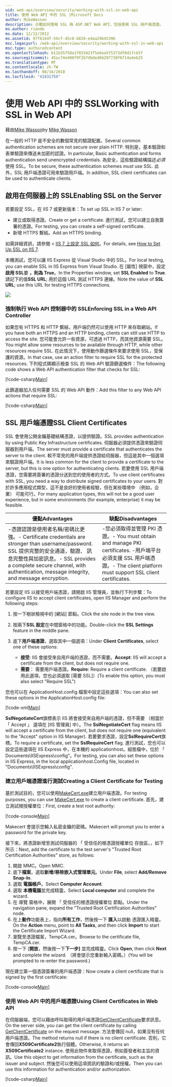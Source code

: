 ```yaml
---
uid: web-api/overview/security/working-with-ssl-in-web-api
title: 使用 Web API 中的 SSL |Microsoft Docs
author: MikeWasson
description: 示範如何使用 SSL 與 ASP.NET Web API，包括使用 SSL 用戶端憑證。
ms.author: riande
ms.date: 12/12/2012
ms.assetid: 97f6164f-59cf-45c0-b820-e4aa29b45396
msc.legacyurl: /web-api/overview/security/working-with-ssl-in-web-api
msc.type: authoredcontent
ms.openlocfilehash: b11b35f58a1f033423f5e6ea5f5373df0d1fcb5f
ms.sourcegitcommit: 45ac74e400f9f2b7dbded66297730f6f14a4eb25
ms.translationtype: MT
ms.contentlocale: zh-TW
ms.lasthandoff: 08/16/2018
ms.locfileid: "41831750"
---
```

<a name="working-with-ssl-in-web-api"></a><span data-ttu-id="b8e9b-103">使用 Web API 中的 SSL</span><span class="sxs-lookup"><span data-stu-id="b8e9b-103">Working with SSL in Web API</span></span>
====================
<span data-ttu-id="b8e9b-104">藉由[Mike Wasson](https://github.com/MikeWasson)</span><span class="sxs-lookup"><span data-stu-id="b8e9b-104">by [Mike Wasson](https://github.com/MikeWasson)</span></span>

<span data-ttu-id="b8e9b-105">在一般的 HTTP 是不安全的數個常見的驗證配置。</span><span class="sxs-lookup"><span data-stu-id="b8e9b-105">Several common authentication schemes are not secure over plain HTTP.</span></span> <span data-ttu-id="b8e9b-106">特別是，基本驗證和表單驗證來傳送未加密的認證。</span><span class="sxs-lookup"><span data-stu-id="b8e9b-106">In particular, Basic authentication and forms authentication send unencrypted credentials.</span></span> <span data-ttu-id="b8e9b-107">為安全，這些驗證結構描述*必須*使用 SSL。</span><span class="sxs-lookup"><span data-stu-id="b8e9b-107">To be secure, these authentication schemes *must* use SSL.</span></span> <span data-ttu-id="b8e9b-108">此外，SSL 用戶端憑證可用來驗證用戶端。</span><span class="sxs-lookup"><span data-stu-id="b8e9b-108">In addition, SSL client certificates can be used to authenticate clients.</span></span>

## <a name="enabling-ssl-on-the-server"></a><span data-ttu-id="b8e9b-109">啟用在伺服器上的 SSL</span><span class="sxs-lookup"><span data-stu-id="b8e9b-109">Enabling SSL on the Server</span></span>

<span data-ttu-id="b8e9b-110">若要設定 SSL，在 IIS 7 或更新版本：</span><span class="sxs-lookup"><span data-stu-id="b8e9b-110">To set up SSL in IIS 7 or later:</span></span>

- <span data-ttu-id="b8e9b-111">建立或取得憑證。</span><span class="sxs-lookup"><span data-stu-id="b8e9b-111">Create or get a certificate.</span></span> <span data-ttu-id="b8e9b-112">進行測試，您可以建立自我簽署的憑證。</span><span class="sxs-lookup"><span data-stu-id="b8e9b-112">For testing, you can create a self-signed certificate.</span></span>
- <span data-ttu-id="b8e9b-113">新增 HTTPS 繫結。</span><span class="sxs-lookup"><span data-stu-id="b8e9b-113">Add an HTTPS binding.</span></span>

<span data-ttu-id="b8e9b-114">如需詳細資訊，請參閱 < [IIS 7 上設定 SSL 如何](https://www.iis.net/learn/manage/configuring-security/how-to-set-up-ssl-on-iis)。</span><span class="sxs-lookup"><span data-stu-id="b8e9b-114">For details, see [How to Set Up SSL on IIS 7](https://www.iis.net/learn/manage/configuring-security/how-to-set-up-ssl-on-iis).</span></span>

<span data-ttu-id="b8e9b-115">本機測試，您可以讓 IIS Express 從 Visual Studio 中的 SSL。</span><span class="sxs-lookup"><span data-stu-id="b8e9b-115">For local testing, you can enable SSL in IIS Express from Visual Studio.</span></span> <span data-ttu-id="b8e9b-116">在 [屬性] 視窗中，設定**啟用 SSL**要 **，則為 True**。</span><span class="sxs-lookup"><span data-stu-id="b8e9b-116">In the Properties window, set **SSL Enabled** to **True**.</span></span> <span data-ttu-id="b8e9b-117">請記下的值**SSL URL**; 用於這個 URL 測試 HTTPS 連線。</span><span class="sxs-lookup"><span data-stu-id="b8e9b-117">Note the value of **SSL URL**; use this URL for testing HTTPS connections.</span></span>

![](working-with-ssl-in-web-api/_static/image1.png)

### <a name="enforcing-ssl-in-a-web-api-controller"></a><span data-ttu-id="b8e9b-118">強制執行 Web API 控制器中的 SSL</span><span class="sxs-lookup"><span data-stu-id="b8e9b-118">Enforcing SSL in a Web API Controller</span></span>

<span data-ttu-id="b8e9b-119">如果您有 HTTPS 和 HTTP 繫結，用戶端仍然可以使用 HTTP 來存取網站。</span><span class="sxs-lookup"><span data-stu-id="b8e9b-119">If you have both an HTTPS and an HTTP binding, clients can still use HTTP to access the site.</span></span> <span data-ttu-id="b8e9b-120">您可能會允許一些資源，可透過 HTTP，而其他資源需要 SSL。</span><span class="sxs-lookup"><span data-stu-id="b8e9b-120">You might allow some resources to be available through HTTP, while other resources require SSL.</span></span> <span data-ttu-id="b8e9b-121">在此情況下，使用動作篩選條件來要求使用 SSL，受保護的資源。</span><span class="sxs-lookup"><span data-stu-id="b8e9b-121">In that case, use an action filter to require SSL for the protected resources.</span></span> <span data-ttu-id="b8e9b-122">下列程式碼顯示檢查 SSL 的 Web API 驗證篩選條件：</span><span class="sxs-lookup"><span data-stu-id="b8e9b-122">The following code shows a Web API authentication filter that checks for SSL:</span></span>

[!code-csharp[Main](working-with-ssl-in-web-api/samples/sample1.cs)]

<span data-ttu-id="b8e9b-123">此篩選器加入任何需要 SSL 的 Web API 動作：</span><span class="sxs-lookup"><span data-stu-id="b8e9b-123">Add this filter to any Web API actions that require SSL:</span></span>

[!code-csharp[Main](working-with-ssl-in-web-api/samples/sample2.cs)]

## <a name="ssl-client-certificates"></a><span data-ttu-id="b8e9b-124">SSL 用戶端憑證</span><span class="sxs-lookup"><span data-stu-id="b8e9b-124">SSL Client Certificates</span></span>

<span data-ttu-id="b8e9b-125">SSL 會使用公開金鑰基礎結構憑證，以提供驗證。</span><span class="sxs-lookup"><span data-stu-id="b8e9b-125">SSL provides authentication by using Public Key Infrastructure certificates.</span></span> <span data-ttu-id="b8e9b-126">伺服器必須提供憑證來驗證伺服器到用戶端。</span><span class="sxs-lookup"><span data-stu-id="b8e9b-126">The server must provide a certificate that authenticates the server to the client.</span></span> <span data-ttu-id="b8e9b-127">較不常見的用戶端提供憑證給伺服器，但這是其中一個選項來驗證用戶端。</span><span class="sxs-lookup"><span data-stu-id="b8e9b-127">It is less common for the client to provide a certificate to the server, but this is one option for authenticating clients.</span></span> <span data-ttu-id="b8e9b-128">若要使用 SSL 用戶端憑證，您需要將簽署的憑證分送到您的使用者的方式。</span><span class="sxs-lookup"><span data-stu-id="b8e9b-128">To use client certificates with SSL, you need a way to distribute signed certificates to your users.</span></span> <span data-ttu-id="b8e9b-129">對於許多應用程式類型，這不是良好的使用者經驗，但在某些環境中 （例如，企業） 可能可行。</span><span class="sxs-lookup"><span data-stu-id="b8e9b-129">For many application types, this will not be a good user experience, but in some environments (for example, enterprise) it may be feasible.</span></span>

| <span data-ttu-id="b8e9b-130">優點</span><span class="sxs-lookup"><span data-stu-id="b8e9b-130">Advantages</span></span> | <span data-ttu-id="b8e9b-131">缺點</span><span class="sxs-lookup"><span data-stu-id="b8e9b-131">Disadvantages</span></span> |
| --- | --- |
| <span data-ttu-id="b8e9b-132">-憑證認證是使用者名稱/密碼比更強。</span><span class="sxs-lookup"><span data-stu-id="b8e9b-132">- Certificate credentials are stronger than username/password.</span></span> <span data-ttu-id="b8e9b-133">SSL 提供完整的安全通道，驗證、 訊息完整性與加密訊息。</span><span class="sxs-lookup"><span data-stu-id="b8e9b-133">- SSL provides a complete secure channel, with authentication, message integrity, and message encryption.</span></span> | <span data-ttu-id="b8e9b-134">-您必須取得並管理 PKI 憑證。</span><span class="sxs-lookup"><span data-stu-id="b8e9b-134">- You must obtain and manage PKI certificates.</span></span> <span data-ttu-id="b8e9b-135">-用戶端平台必須支援 SSL 用戶端憑證。</span><span class="sxs-lookup"><span data-stu-id="b8e9b-135">- The client platform must support SSL client certificates.</span></span> |

<span data-ttu-id="b8e9b-136">若要設定 IIS 以接受用戶端憑證，請開啟 IIS 管理員，並執行下列步驟：</span><span class="sxs-lookup"><span data-stu-id="b8e9b-136">To configure IIS to accept client certificates, open IIS Manager and perform the following steps:</span></span>

1. <span data-ttu-id="b8e9b-137">按一下樹狀檢視中的 [網站] 節點。</span><span class="sxs-lookup"><span data-stu-id="b8e9b-137">Click the site node in the tree view.</span></span>
2. <span data-ttu-id="b8e9b-138">按兩下**SSL 設定**在中間窗格中的功能。</span><span class="sxs-lookup"><span data-stu-id="b8e9b-138">Double-click the **SSL Settings** feature in the middle pane.</span></span>
3. <span data-ttu-id="b8e9b-139">底下**用戶端憑證**，選取其中一個選項：</span><span class="sxs-lookup"><span data-stu-id="b8e9b-139">Under **Client Certificates**, select one of these options:</span></span> 

    - <span data-ttu-id="b8e9b-140">**接受**: IIS 會接受來自用戶端的憑證，而不需要。</span><span class="sxs-lookup"><span data-stu-id="b8e9b-140">**Accept**: IIS will accept a certificate from the client, but does not require one.</span></span>
    - <span data-ttu-id="b8e9b-141">**需要**： 需要用戶端憑證。</span><span class="sxs-lookup"><span data-stu-id="b8e9b-141">**Require**: Require a client certificate.</span></span> <span data-ttu-id="b8e9b-142">（若要啟用此選項，您也必須選取 [需要 SSL]）</span><span class="sxs-lookup"><span data-stu-id="b8e9b-142">(To enable this option, you must also select "Require SSL")</span></span>

<span data-ttu-id="b8e9b-143">您也可以在 ApplicationHost.config 檔案中設定這些選項：</span><span class="sxs-lookup"><span data-stu-id="b8e9b-143">You can also set these options in the ApplicationHost.config file:</span></span>

[!code-xml[Main](working-with-ssl-in-web-api/samples/sample3.xml)]

<span data-ttu-id="b8e9b-144">**SslNegotiateCert**旗標表示 IIS 將會接受來自用戶端的憑證，但不需要 （相當於 「 Accept 」 選項在 [IIS 管理員] 中）。</span><span class="sxs-lookup"><span data-stu-id="b8e9b-144">The **SslNegotiateCert** flag means IIS will accept a certificate from the client, but does not require one (equivalent to the "Accept" option in IIS Manager).</span></span> <span data-ttu-id="b8e9b-145">若要要求憑證，設定**SslRequireCert**旗標。</span><span class="sxs-lookup"><span data-stu-id="b8e9b-145">To require a certificate, set the **SslRequireCert** flag.</span></span> <span data-ttu-id="b8e9b-146">進行測試，您也可以設定這些選項在 IIS Express 中，在本機的 applicationhost。組態檔中，位於 「 Documents\IISExpress\config"。</span><span class="sxs-lookup"><span data-stu-id="b8e9b-146">For testing, you can also set these options in IIS Express, in the local applicationhost.Config file, located in "Documents\IISExpress\config".</span></span>

### <a name="creating-a-client-certificate-for-testing"></a><span data-ttu-id="b8e9b-147">建立用戶端憑證進行測試</span><span class="sxs-lookup"><span data-stu-id="b8e9b-147">Creating a Client Certificate for Testing</span></span>

<span data-ttu-id="b8e9b-148">基於測試目的，您可以使用[MakeCert.exe](https://msdn.microsoft.com/library/bfsktky3.aspx)建立用戶端憑證。</span><span class="sxs-lookup"><span data-stu-id="b8e9b-148">For testing purposes, you can use [MakeCert.exe](https://msdn.microsoft.com/library/bfsktky3.aspx) to create a client certificate.</span></span> <span data-ttu-id="b8e9b-149">首先，建立測試根授權單位：</span><span class="sxs-lookup"><span data-stu-id="b8e9b-149">First, create a test root authority:</span></span>

[!code-console[Main](working-with-ssl-in-web-api/samples/sample4.cmd)]

<span data-ttu-id="b8e9b-150">Makecert 會提示您輸入私密金鑰的密碼。</span><span class="sxs-lookup"><span data-stu-id="b8e9b-150">Makecert will prompt you to enter a password for the private key.</span></span>

<span data-ttu-id="b8e9b-151">接下來，將憑證新增至測試伺服器的 「 受信任的根憑證授權單位 存放區，，如下所示：</span><span class="sxs-lookup"><span data-stu-id="b8e9b-151">Next, add the certificate to the test server's "Trusted Root Certification Authorities" store, as follows:</span></span>

1. <span data-ttu-id="b8e9b-152">開啟 MMC。</span><span class="sxs-lookup"><span data-stu-id="b8e9b-152">Open MMC.</span></span>
2. <span data-ttu-id="b8e9b-153">底下**檔案**，選取**新增/移除嵌入式管理單元**。</span><span class="sxs-lookup"><span data-stu-id="b8e9b-153">Under **File**, select **Add/Remove Snap-In**.</span></span>
3. <span data-ttu-id="b8e9b-154">選取 **電腦帳戶**。</span><span class="sxs-lookup"><span data-stu-id="b8e9b-154">Select **Computer Account**.</span></span>
4. <span data-ttu-id="b8e9b-155">選取 **本機電腦**並完成精靈。</span><span class="sxs-lookup"><span data-stu-id="b8e9b-155">Select **Local computer** and complete the wizard.</span></span>
5. <span data-ttu-id="b8e9b-156">在 導覽 窗格中，展開 「 受信任的根憑證授權單位 節點。</span><span class="sxs-lookup"><span data-stu-id="b8e9b-156">Under the navigation pane, expand the "Trusted Root Certification Authorities" node.</span></span>
6. <span data-ttu-id="b8e9b-157">在上**動作**功能表上，指向**所有工作**，然後按一下 **匯入**以啟動 憑證匯入精靈。</span><span class="sxs-lookup"><span data-stu-id="b8e9b-157">On the **Action** menu, point to **All Tasks**, and then click **Import** to start the Certificate Import Wizard.</span></span>
7. <span data-ttu-id="b8e9b-158">瀏覽至憑證檔案，TempCA.cer。</span><span class="sxs-lookup"><span data-stu-id="b8e9b-158">Browse to the certificate file, TempCA.cer.</span></span>
8. <span data-ttu-id="b8e9b-159">按一下 [**開放**，然後按一下**下一步]** 並完成精靈。</span><span class="sxs-lookup"><span data-stu-id="b8e9b-159">Click **Open**, then click **Next** and complete the wizard.</span></span> <span data-ttu-id="b8e9b-160">（將會提示您重新輸入密碼。）</span><span class="sxs-lookup"><span data-stu-id="b8e9b-160">(You will be prompted to re-enter the password.)</span></span>

<span data-ttu-id="b8e9b-161">現在建立第一個憑證簽署的用戶端憑證：</span><span class="sxs-lookup"><span data-stu-id="b8e9b-161">Now create a client certificate that is signed by the first certificate:</span></span>

[!code-console[Main](working-with-ssl-in-web-api/samples/sample5.cmd)]

### <a name="using-client-certificates-in-web-api"></a><span data-ttu-id="b8e9b-162">使用 Web API 中的用戶端憑證</span><span class="sxs-lookup"><span data-stu-id="b8e9b-162">Using Client Certificates in Web API</span></span>

<span data-ttu-id="b8e9b-163">在伺服器端，您可以藉由呼叫取得的用戶端憑證[GetClientCertificate](https://msdn.microsoft.com/library/system.net.http.httprequestmessageextensions.getclientcertificate.aspx)要求訊息。</span><span class="sxs-lookup"><span data-stu-id="b8e9b-163">On the server side, you can get the client certificate by calling [GetClientCertificate](https://msdn.microsoft.com/library/system.net.http.httprequestmessageextensions.getclientcertificate.aspx) on the request message.</span></span> <span data-ttu-id="b8e9b-164">方法會傳回 null，如果沒有任何用戶端憑證。</span><span class="sxs-lookup"><span data-stu-id="b8e9b-164">The method returns null if there is no client certificate.</span></span> <span data-ttu-id="b8e9b-165">否則，它會傳回**X509Certificate2**執行個體。</span><span class="sxs-lookup"><span data-stu-id="b8e9b-165">Otherwise, it returns an **X509Certificate2** instance.</span></span> <span data-ttu-id="b8e9b-166">使用此物件來取得憑證，例如簽發者和主旨的資訊。</span><span class="sxs-lookup"><span data-stu-id="b8e9b-166">Use this object to get information from the certificate, such as the issuer and subject.</span></span> <span data-ttu-id="b8e9b-167">然後您可以使用這項資訊的驗證和/或授權。</span><span class="sxs-lookup"><span data-stu-id="b8e9b-167">Then you can use this information for authentication and/or authorization.</span></span>

[!code-csharp[Main](working-with-ssl-in-web-api/samples/sample6.cs)]
